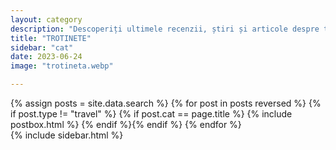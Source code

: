 ```yaml
---
layout: category
description: "Descoperiți ultimele recenzii, știri și articole despre trotinetele electrice. De la sfaturi privind utilizarea și întreținerea, până la comparații și recenzii detaliate, aici găsiți o resursă completă pentru iubitorii de trotinete electrice. Rămâneți actualizați cu tendințele și inovațiile din industrie."
title: "TROTINETE"
sidebar: "cat"
date: 2023-06-24
image: "trotineta.webp"

---
```



<div class="row reviews-wrapper">
	<div id="outputReview" class="row col-lg-8">
	{% assign posts = site.data.search %}
	{% for post in posts reversed %}
	{% if post.type != "travel" %} {% if post.cat == page.title %}
		{% include postbox.html %}
	{% endif %}{% endif %}
	{% endfor %}
	</div>
	{% include sidebar.html %}
</div>

